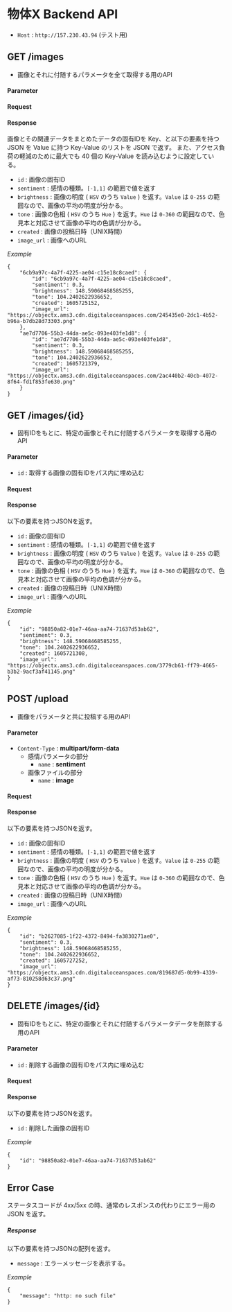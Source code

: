 # 物体X Backend API
- `Host` : `http://157.230.43.94` (テスト用)

## GET /images
- 画像とそれに付随するパラメータを全て取得する用のAPI

#### Parameter

#### Request

#### Response

画像とその関連データをまとめたデータの固有IDを Key、と以下の要素を持つ JSON を Value に持つ Key-Value のリストを JSON で返す。
また、アクセス負荷の軽減のために最大でも 40 個の Key-Value を読み込むように設定している。

- `id` : 画像の固有ID
- `sentiment` : 感情の種類。`[-1,1]` の範囲で値を返す
- `brightness` : 画像の明度 ( `HSV` のうち `Value` ) を返す。`Value` は `0-255` の範囲なので、画像の平均の明度が分かる。
- `tone` : 画像の色相 ( `HSV` のうち `Hue` ) を返す。`Hue` は `0-360` の範囲なので、色見本と対応させて画像の平均の色調が分かる。
- `created` : 画像の投稿日時（UNIX時間）
- `image_url` : 画像へのURL

*Example*
```
{
    "6cb9a97c-4a7f-4225-ae04-c15e18c8caed": {
        "id": "6cb9a97c-4a7f-4225-ae04-c15e18c8caed",
        "sentiment": 0.3,
        "brightness": 148.59068468585255,
        "tone": 104.2402622936652,
        "created": 1605725152,
        "image_url": "https://objectx.ams3.cdn.digitaloceanspaces.com/245435e0-2dc1-4b52-b96a-b7db28d73303.png"
    },
    "ae7d7706-55b3-44da-ae5c-093e403fe1d8": {
        "id": "ae7d7706-55b3-44da-ae5c-093e403fe1d8",
        "sentiment": 0.3,
        "brightness": 148.59068468585255,
        "tone": 104.2402622936652,
        "created": 1605721379,
        "image_url": "https://objectx.ams3.cdn.digitaloceanspaces.com/2ac440b2-40cb-4072-8f64-fd1f853fe630.png"
    }
}
```

## GET /images/{id}
- 固有IDをもとに、特定の画像とそれに付随するパラメータを取得する用のAPI

#### Parameter
- `id` : 取得する画像の固有IDをパス内に埋め込む

#### Request

#### Response
以下の要素を持つJSONを返す。

- `id` : 画像の固有ID
- `sentiment` : 感情の種類。`[-1,1]` の範囲で値を返す
- `brightness` : 画像の明度 ( `HSV` のうち `Value` ) を返す。`Value` は `0-255` の範囲なので、画像の平均の明度が分かる。
- `tone` : 画像の色相 ( `HSV` のうち `Hue` ) を返す。`Hue` は `0-360` の範囲なので、色見本と対応させて画像の平均の色調が分かる。
- `created` : 画像の投稿日時（UNIX時間）
- `image_url` : 画像へのURL

*Example*
```
{
    "id": "98850a82-01e7-46aa-aa74-71637d53ab62",
    "sentiment": 0.3,
    "brightness": 148.59068468585255,
    "tone": 104.2402622936652,
    "created": 1605721308,
    "image_url": "https://objectx.ams3.cdn.digitaloceanspaces.com/3779cb61-ff79-4665-b3b2-9acf3af41145.png"
}
```


## POST /upload
- 画像をパラメータと共に投稿する用のAPI

#### Parameter
- `Content-Type` : **multipart/form-data**
    - 感情パラメータの部分
        - `name` : **sentiment**
    - 画像ファイルの部分
        - `name` : **image**

#### Request

#### Response
以下の要素を持つJSONを返す。

- `id` : 画像の固有ID
- `sentiment` : 感情の種類。`[-1,1]` の範囲で値を返す
- `brightness` : 画像の明度 ( `HSV` のうち `Value` ) を返す。`Value` は `0-255` の範囲なので、画像の平均の明度が分かる。
- `tone` : 画像の色相 ( `HSV` のうち `Hue` ) を返す。`Hue` は `0-360` の範囲なので、色見本と対応させて画像の平均の色調が分かる。
- `created` : 画像の投稿日時（UNIX時間）
- `image_url` : 画像へのURL

*Example*
```
{
    "id": "b2627085-1f22-4372-8494-fa3830271ae0",
    "sentiment": 0.3,
    "brightness": 148.59068468585255,
    "tone": 104.2402622936652,
    "created": 1605727252,
    "image_url": "https://objectx.ams3.cdn.digitaloceanspaces.com/819687d5-0b99-4339-af73-810258d63c37.png"
}
```

## DELETE /images/{id}
- 固有IDをもとに、特定の画像とそれに付随するパラメータデータを削除する用のAPI

#### Parameter
- `id` : 削除する画像の固有IDをパス内に埋め込む

#### Request

#### Response
以下の要素を持つJSONを返す。

- `id` : 削除した画像の固有ID

*Example*
```
{
    "id": "98850a82-01e7-46aa-aa74-71637d53ab62"
}
```

## Error Case

ステータスコードが 4xx/5xx の時、通常のレスポンスの代わりにエラー用の JSON を返す。

##### Response

以下の要素を持つJSONの配列を返す。

- `message` : エラーメッセージを表示する。

*Example*
```
{
    "message": "http: no such file"
}
```
